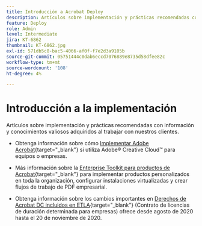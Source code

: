 ```yaml
---
title: Introducción a Acrobat Deploy
description: Artículos sobre implementación y prácticas recomendadas con información y conocimientos valiosos adquiridos al trabajar con nuestros clientes
feature: Deploy
role: Admin
level: Intermediate
jira: KT-6862
thumbnail: KT-6862.jpg
exl-id: 571db5c8-bac5-4066-af0f-f7e2d3a9105b
source-git-commit: 05751444c0dab6eccd7076889e8735d58dfee82c
workflow-type: tm+mt
source-wordcount: '108'
ht-degree: 4%

---
```


# Introducción a la implementación

Artículos sobre implementación y prácticas recomendadas con información y conocimientos valiosos adquiridos al trabajar con nuestros clientes.

* Obtenga información sobre cómo [Implementar Adobe Acrobat](https://helpx.adobe.com/enterprise/using/deploying-acrobat.html){target="_blank"} si utiliza Adobe® Creative Cloud™ para equipos o empresas.

* Más información sobre la [Enterprise Toolkit para productos de Acrobat](https://www.adobe.com/es/devnet-docs/acrobatetk/index.html){target="_blank"} para implementar productos personalizados en toda la organización, configurar instalaciones virtualizadas y crear flujos de trabajo de PDF empresarial.

* Obtenga información sobre los cambios importantes en [Derechos de Acrobat DC incluidos en ETLA](signentitlementchanges.md){target="_blank"} (Contrato de licencias de duración determinada para empresas) ofrece desde agosto de 2020 hasta el 20 de noviembre de 2020.
